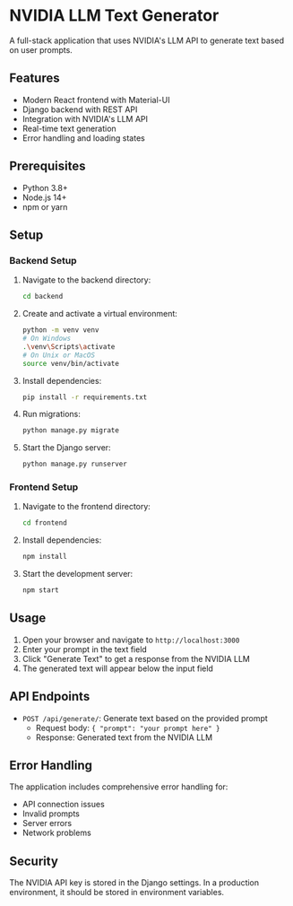 # NVIDIA LLM Text Generator

A full-stack application that uses NVIDIA's LLM API to generate text based on user prompts.

## Features
- Modern React frontend with Material-UI
- Django backend with REST API
- Integration with NVIDIA's LLM API
- Real-time text generation
- Error handling and loading states

## Prerequisites
- Python 3.8+
- Node.js 14+
- npm or yarn

## Setup

### Backend Setup
1. Navigate to the backend directory:
   ```bash
   cd backend
   ```
2. Create and activate a virtual environment:
   ```bash
   python -m venv venv
   # On Windows
   .\venv\Scripts\activate
   # On Unix or MacOS
   source venv/bin/activate
   ```
3. Install dependencies:
   ```bash
   pip install -r requirements.txt
   ```
4. Run migrations:
   ```bash
   python manage.py migrate
   ```
5. Start the Django server:
   ```bash
   python manage.py runserver
   ```

### Frontend Setup
1. Navigate to the frontend directory:
   ```bash
   cd frontend
   ```
2. Install dependencies:
   ```bash
   npm install
   ```
3. Start the development server:
   ```bash
   npm start
   ```

## Usage
1. Open your browser and navigate to `http://localhost:3000`
2. Enter your prompt in the text field
3. Click "Generate Text" to get a response from the NVIDIA LLM
4. The generated text will appear below the input field

## API Endpoints
- `POST /api/generate/`: Generate text based on the provided prompt
  - Request body: `{ "prompt": "your prompt here" }`
  - Response: Generated text from the NVIDIA LLM

## Error Handling
The application includes comprehensive error handling for:
- API connection issues
- Invalid prompts
- Server errors
- Network problems

## Security
The NVIDIA API key is stored in the Django settings. In a production environment, it should be stored in environment variables. 